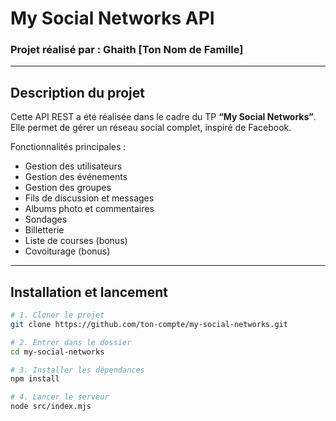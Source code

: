# My Social Networks API

### Projet réalisé par : **Ghaith [Ton Nom de Famille]**

---

## Description du projet

Cette API REST a été réalisée dans le cadre du TP **“My Social Networks”**.  
Elle permet de gérer un réseau social complet, inspiré de Facebook.

Fonctionnalités principales :

- Gestion des utilisateurs
- Gestion des événements
- Gestion des groupes
- Fils de discussion et messages
- Albums photo et commentaires
- Sondages
- Billetterie
- Liste de courses (bonus)
- Covoiturage (bonus)

---

## Installation et lancement

```bash
# 1. Cloner le projet
git clone https://github.com/ton-compte/my-social-networks.git

# 2. Entrer dans le dossier
cd my-social-networks

# 3. Installer les dépendances
npm install

# 4. Lancer le serveur
node src/index.mjs
```
